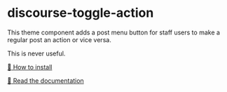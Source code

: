 # discourse-toggle-action
This theme component adds a post menu button for staff users to make a regular post an action or vice versa.

This is never useful.

[:wrench: How to install ](https://meta.discourse.org/t/how-do-i-install-a-theme-or-theme-component/63682)

[:page_facing_up: Read the documentation ](https://thepavilion.io/t/4029)
